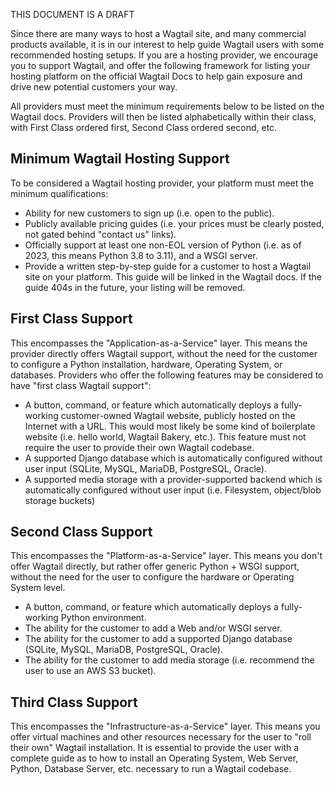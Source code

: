THIS DOCUMENT IS A DRAFT

Since there are many ways to host a Wagtail site, and many commercial products available, it is in our interest to help guide Wagtail users with some recommended hosting setups. If you are a hosting provider, we encourage you to support Wagtail, and offer the following framework for listing your hosting platform on the official Wagtail Docs to help gain exposure and drive new potential customers your way.

All providers must meet the minimum requirements below to be listed on the Wagtail docs. Providers will then be listed alphabetically within their class, with First Class ordered first, Second Class ordered second, etc.

## Minimum Wagtail Hosting Support

To be considered a Wagtail hosting provider, your platform must meet the minimum qualifications:
* Ability for new customers to sign up (i.e. open to the public).
* Publicly available pricing guides (i.e. your prices must be clearly posted, not gated behind "contact us" links).
* Officially support at least one non-EOL version of Python (i.e. as of 2023, this means Python 3.8 to 3.11), and a WSGI server.
* Provide a written step-by-step guide for a customer to host a Wagtail site on your platform. This guide will be linked in the Wagtail docs. If the guide 404s in the future, your listing will be removed.

## First Class Support

This encompasses the "Application-as-a-Service" layer. This means the provider directly offers Wagtail support, without the need for the customer to configure a Python installation, hardware, Operating System, or databases. Providers who offer the following features may be considered to have "first class Wagtail support":
* A button, command, or feature which automatically deploys a fully-working customer-owned Wagtail website, publicly hosted on the Internet with a URL. This would most likely be some kind of boilerplate website (i.e. hello world, Wagtail Bakery, etc.). This feature must not require the user to provide their own Wagtail codebase.
* A supported Django database which is automatically configured without user input (SQLite, MySQL, MariaDB, PostgreSQL, Oracle).
* A supported media storage with a provider-supported backend which is automatically configured without user input (i.e. Filesystem, object/blob storage buckets)

## Second Class Support

This encompasses the "Platform-as-a-Service" layer. This means you don't offer Wagtail directly, but rather offer generic Python + WSGI support, without the need for the user to configure the hardware or Operating System level.
* A button, command, or feature which automatically deploys a fully-working Python environment.
* The ability for the customer to add a Web and/or WSGI server.
* The ability for the customer to add a supported Django database (SQLite, MySQL, MariaDB, PostgreSQL, Oracle).
* The ability for the customer to add media storage (i.e. recommend the user to use an AWS S3 bucket).

## Third Class Support

This encompasses the "Infrastructure-as-a-Service" layer. This means you offer virtual machines and other resources necessary for the user to "roll their own" Wagtail installation. It is essential to provide the user with a complete guide as to how to install an Operating System, Web Server, Python, Database Server, etc. necessary to run a Wagtail codebase.